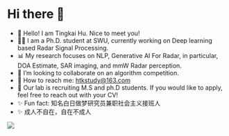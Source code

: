 # Hi there 👋

- 🤗 Hello! I am Tingkai Hu. Nice to meet you!
- 👨‍💻‍ I am a Ph.D. student at SWU, currently working on Deep learning based Radar Signal Processing.
- 📊 My research focuses on NLP, Generative AI For Radar, in particular, DOA Estimate, SAR imaging, and mmW Radar perception.
- 👯 I’m looking to collaborate on an algorithm competition.
- 📧 How to reach me: [htkstudy@163.com](https://mail.163.com/)
- 📣 Our lab is recruiting M.S and ph.D students. If you would like to apply, feel free to reach out with your CV!
- ✨ Fun fact: 知名白日做梦研究员兼职社会主义接班人
- ✨ 成人不自在，自在不成人

![](https://github-readme-stats.vercel.app/api?username=Armorhtk)


